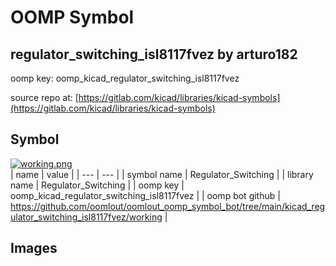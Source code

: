 # OOMP Symbol  
## regulator_switching_isl8117fvez  by arturo182  
  
oomp key: oomp_kicad_regulator_switching_isl8117fvez  
  
source repo at: [https://gitlab.com/kicad/libraries/kicad-symbols](https://gitlab.com/kicad/libraries/kicad-symbols)  
## Symbol  
  
[![working.png](working_600.png)](working.png)  
| name | value | 
| --- | --- | 
| symbol name | Regulator_Switching | 
| library name | Regulator_Switching | 
| oomp key | oomp_kicad_regulator_switching_isl8117fvez | 
| oomp bot github | https://github.com/oomlout/oomlout_oomp_symbol_bot/tree/main/kicad_regulator_switching_isl8117fvez/working | 
## Images  
